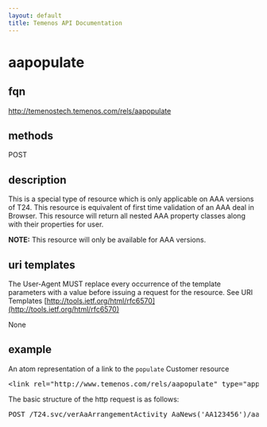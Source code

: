 ```yaml
---
layout: default
title: Temenos API Documentation
---
```


# aapopulate

## fqn
http://temenostech.temenos.com/rels/aapopulate

## methods
POST

## description
This is a special type of resource which is only applicable on AAA versions of T24. This resource is equivalent of first time validation of an AAA deal in Browser. This resource will return all nested AAA property classes along with their properties for user. 

**NOTE:** This resource will only be available for AAA versions.


## uri templates
The User-Agent MUST replace every occurrence of the template parameters with a value before issuing a request for the resource.  See URI Templates [http://tools.ietf.org/html/rfc6570](http://tools.ietf.org/html/rfc6570)

None

## example
An atom representation of a link to the `populate` Customer resource
<pre>
&lt;link rel="http://www.temenos.com/rels/aapopulate" type="application/atom+xml;type=entry" title="AAA Populate" href="verAaArrangementActivity_AaNews('AA123456')/aapopulate"/&gt;
</pre>

The basic structure of the http request is as follows:
<pre>
POST /T24.svc/verAaArrangementActivity_AaNews('AA123456')/aapopulate HTTP/1.1
</pre>